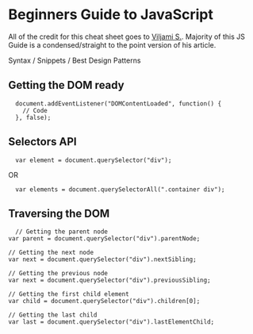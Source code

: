 Beginners Guide to JavaScript
=============================

All of the credit for this cheat sheet goes to <a href="http://blog.adtile.me/authors/viljami/">Viljami S.</a>. Majority of this JS Guide is a condensed/straight to the point version of his article.

Syntax / Snippets / Best Design Patterns



Getting the DOM ready
---------------------

```
  document.addEventListener("DOMContentLoaded", function() {
    // Code
  }, false);
```

Selectors API
---------------------

```
  var element = document.querySelector("div");
```

OR

```
  var elements = document.querySelectorAll(".container div");
```

Traversing the DOM
---------------------

```
  // Getting the parent node
var parent = document.querySelector("div").parentNode;

// Getting the next node
var next = document.querySelector("div").nextSibling;

// Getting the previous node
var next = document.querySelector("div").previousSibling;

// Getting the first child element
var child = document.querySelector("div").children[0];

// Getting the last child
var last = document.querySelector("div").lastElementChild;
```


